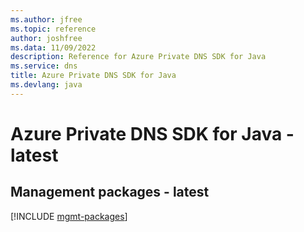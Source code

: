```yaml
---
ms.author: jfree
ms.topic: reference
author: joshfree
ms.data: 11/09/2022
description: Reference for Azure Private DNS SDK for Java
ms.service: dns
title: Azure Private DNS SDK for Java
ms.devlang: java
---
```

# Azure Private DNS SDK for Java - latest

## Management packages - latest
[!INCLUDE [mgmt-packages](private-dns-mgmt-index.md)]